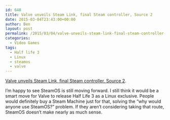 ```yaml
---
id: 648
title: Valve unveils Steam Link, final Steam controller, Source 2
date: 2015-03-04T23:43:00+00:00
author: Ben
layout: post
permalink: /2015/03/04/valve-unveils-steam-link-final-steam-controller-source-2/
categories:
  - Video Games
tags:
  - Half life 3
  - Linux
  - steamos
  - valve
---
```

[Valve unveils Steam Link, final Steam controller, Source 2](http://www.osnews.com/story/28367/Valve_unveils_Steam_Link_final_Steam_controller_Source_2).

I&#8217;m happy to see SteamOS is still moving forward. I still think it would be a smart move for Valve to release Half Life 3 as a Linux exclusive. People would definitely buy a Steam Machine just for that, solving the &#8220;why would anyone use SteamOS?&#8221; problem. If they aren&#8217;t considering taking that route, SteamOS doesn&#8217;t make nearly as much sense.